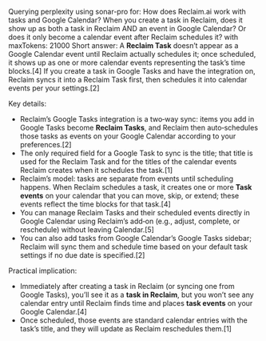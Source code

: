 Querying perplexity using sonar-pro for: How does Reclaim.ai work with tasks and Google Calendar? When you create a task in Reclaim, does it show up as both a task in Reclaim AND an event in Google Calendar? Or does it only become a calendar event after Reclaim schedules it? with maxTokens: 21000
Short answer: A **Reclaim Task** doesn’t appear as a Google Calendar event until Reclaim actually schedules it; once scheduled, it shows up as one or more calendar events representing the task’s time blocks.[4] If you create a task in Google Tasks and have the integration on, Reclaim syncs it into a Reclaim Task first, then schedules it into calendar events per your settings.[2]

Key details:
- Reclaim’s Google Tasks integration is a two‑way sync: items you add in Google Tasks become **Reclaim Tasks**, and Reclaim then auto‑schedules those tasks as events on your Google Calendar according to your preferences.[2]  
- The only required field for a Google Task to sync is the title; that title is used for the Reclaim Task and for the titles of the calendar events Reclaim creates when it schedules the task.[1]  
- Reclaim’s model: tasks are separate from events until scheduling happens. When Reclaim schedules a task, it creates one or more **Task events** on your calendar that you can move, skip, or extend; these events reflect the time blocks for that task.[4]  
- You can manage Reclaim Tasks and their scheduled events directly in Google Calendar using Reclaim’s add‑on (e.g., adjust, complete, or reschedule) without leaving Calendar.[5]  
- You can also add tasks from Google Calendar’s Google Tasks sidebar; Reclaim will sync them and schedule time based on your default task settings if no due date is specified.[2]  

Practical implication:
- Immediately after creating a task in Reclaim (or syncing one from Google Tasks), you’ll see it as a **task in Reclaim**, but you won’t see any calendar entry until Reclaim finds time and places **task events** on your Google Calendar.[4]  
- Once scheduled, those events are standard calendar entries with the task’s title, and they will update as Reclaim reschedules them.[1]